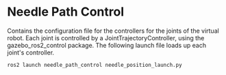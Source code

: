 # Needle Path Control
Contains the configuration file for the controllers for the joints of the virtual robot. Each joint is controlled by a JointTrajectoryController, using the gazebo_ros2_control package. The following launch file loads up each joint's controller.
```bash
ros2 launch needle_path_control needle_position_launch.py
```